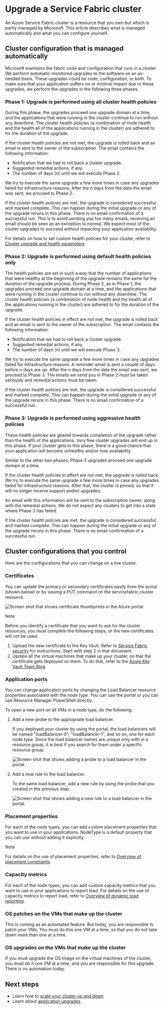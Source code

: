 <properties
   pageTitle="Upgrade a Service Fabric cluster | Microsoft Azure"
   description="Upgrade the Service Fabric code and/or configuration that runs a Service Fabric cluster, including upgrading certificates, adding application ports, doing OS patches, and so on. What can you expect when the upgrades are performed?"
   services="service-fabric"
   documentationCenter=".net"
   authors="ChackDan"
   manager="timlt"
   editor=""/>

<tags
   ms.service="service-fabric"
   ms.devlang="dotnet"
   ms.topic="article"
   ms.tgt_pltfrm="na"
   ms.workload="na"
   ms.date="11/23/2015"
   ms.author="chackdan"/>

# Upgrade a Service Fabric cluster
An Azure Service Fabric cluster is a resource that you own but which is partly managed by Microsoft. This article describes what is managed automatically and what you can configure yourself.

## Cluster configuration that is managed automatically
Microsoft maintains the fabric code and configuration that runs in a cluster. We perform automatic monitored upgrades to the software on an as-needed basis. These upgrades could be code, configuration, or both. To make sure that your application suffers no or minimal impact due to these upgrades, we perform the upgrades in the following three phases.

### Phase 1: Upgrade is performed using all cluster health policies
During this phase, the upgrades proceed one upgrade domain at a time, and the applications that were running in the cluster continue to run without any downtime. The cluster health policies (a combination of node health and the health all of the applications running in the cluster) are adhered to for the duration of the upgrade.

If the cluster health policies are not met, the upgrade is rolled back and an email is sent to the owner of the subscription. The email contains the following information:

* Notification that we had to roll back a cluster upgrade.
* Suggested remedial actions, if any.
* The number of days (n) until we will execute Phase 2.

We try to execute the same upgrade a few more times in case any upgrades failed for infrastructure reasons. After the n days from the date the email was sent, we proceed to Phase 2.

If the cluster health policies are met, the upgrade is considered successful and marked complete. This can happen during the initial upgrade or any of the upgrade reruns in this phase. There is no email confirmation of a successful run. This is to avoid sending you too many emails; receiving an email should be seen as an exception to normal. We expect most of the cluster upgrades to succeed without impacting your application availability.

For details on how to set custom health policies for your cluster, refer to  [Cluster upgrade and health parameters](service-fabric-cluster-health-parameters.md).

### Phase 2: Upgrade is performed using default health policies only
The health policies are set in such a way that the number of applications that were healthy at the beginning of the upgrade remains the same for the duration of the upgrade process. During Phase 2, as in Phase 1, the upgrades proceed one upgrade domain at a time, and the applications that were running in the cluster continue to run without any downtime. The cluster health policies (a combination of node health and the health all of the applications running in the cluster) are adhered to for the duration of the upgrade.

If the cluster health policies in effect are not met, the upgrade is rolled back and an email is sent to the owner of the subscription. The email contains the following information:

* Notification that we had to roll back a cluster upgrade.
* Suggested remedial actions, if any.
* The number of days (n) until we will execute Phase 3.

We try to execute the same upgrade a few more times in case any upgrades failed for infrastructure reasons. A reminder email is sent a couple of days before n days are up. After the n days from the date the email was sent, we proceed to Phase 3. The emails we send you in Phase 2 must be taken seriously and remedial actions must be taken.

If the cluster health policies are met, the upgrade is considered successful and marked complete. This can happen during the initial upgrade or any of the upgrade reruns in this phase. There is no email confirmation of a successful run.

### Phase 3: Upgrade is performed using aggressive health policies
These health policies are geared towards completion of the upgrade rather than the health of the applications. Very few cluster upgrades will end up in this phase. If your cluster gets to this phase, there is a good chance that your application will become unhealthy and/or lose availability.

Similar to the other two phases, Phase 3 upgrades proceed one upgrade domain at a time.

If the cluster health policies in effect are not met, the upgrade is rolled back. We try to execute the same upgrade a few more times in case any upgrades failed for infrastructure reasons. After that, the cluster is pinned, so that it will no longer receive support and/or upgrades.

An email with this information will be sent to the subscription owner, along with the remedial actions. We do not expect any clusters to get into a state where Phase 3 has failed.

If the cluster health policies are met, the upgrade is considered successful and marked complete. This can happen during the initial upgrade or any of the upgrade reruns in this phase. There is no email confirmation of a successful run.

## Cluster configurations that you control
Here are the configurations that you can change on a live cluster.

### Certificates
You can update the primary or secondary certificates easily from the portal (shown below) or by issuing a PUT command on the servicefabric.cluster resource.

![Screen shot that shows certificate thumbprints in the Azure portal.][CertificateUpgrade]

> [!NOTE]
> Before you identify a certificate that you want to use for the cluster resources, you must complete the following steps, or the new certificates will not be used:
> 
> 1. Upload the new certificate to the Key Vault. Refer to [Service Fabric security](service-fabric-cluster-security.md) for instructions. Start with step 2 in that document.
> 2. Update all the virtual machines that make up your cluster, so that the certificate gets deployed on them. To do that, refer to the [Azure Key Vault Team Blog](http://blogs.technet.com/b/kv/archive/2015/07/14/vm_2d00_certificates.aspx).
> 
> 
### Application ports
You can change application ports by changing the Load Balancer resource properties associated with the node type. You can use the portal or you can use Resource Manager PowerShell directly.

To open a new port on all VMs in a node type, do the following:

1. Add a new probe to the appropriate load balancer.

    If you deployed your cluster by using the portal, the load balancers will be named "loadBalancer-0", "loadBalancer-1", and so on, one for each node type. Since the load balancer names are unique only with in a resource group, it is best if you search for them under a specific resource group.

    ![Screen shot that shows adding a probe to a load balancer in the portal.][AddingProbes]

2. Add a new rule to the load balancer.

    To the same load balancer, add a new rule by using the probe that you created in the previous step.

    ![Screen shot that shows adding a new rule to a load balancer in the portal.][AddingLBRules]


### Placement properties
For each of the node types, you can add custom placement properties that you want to use in your applications. NodeType is a default property that you can use without adding it explicitly.

> [!NOTE]
> For details on the use of placement properties, refer to [Overview of placement constraints](service-fabric-placement-constraint.md).
> 
> 
### Capacity metrics
For each of the node types, you can add custom capacity metrics that you want to use in your applications to report load. For details on the use of capacity metrics to report load, refer to [Overview of dynamic load reporting](service-fabric-resource-balancer-dynamic-load-reporting.md).

### OS patches on the VMs that make up the cluster
This is coming as an automated feature. But today, you are responsible to patch your VMs. You must do this one VM at a time, so that you do not take down more than one at a time.

### OS upgrades on the VMs that make up the cluster
If you must upgrade the OS image on the virtual machines of the cluster, you must do it one VM at a time, and you are responsible for this upgrade. There is no automation today.

## Next steps
* Learn how to [scale your cluster up and down](service-fabric-cluster-scale-up-down.md)
* Learn about [application upgrades](service-fabric-application-upgrade.md)

<!--Image references-->

[CertificateUpgrade]: ./media/service-fabric-cluster-upgrade/CertificateUpgrade.png
[AddingProbes]: ./media/service-fabric-cluster-upgrade/addingProbes.png
[AddingLBRules]: ./media/service-fabric-cluster-upgrade/addingLBRules.png
